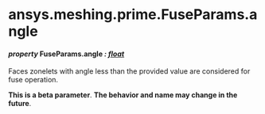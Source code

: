 # ansys.meshing.prime.FuseParams.angle

<a id="ansys.meshing.prime.FuseParams.angle"></a>

#### *property* FuseParams.angle *: [float](https://docs.python.org/3.11/library/functions.html#float)*

Faces zonelets with angle less than the provided value are considered for fuse operation.

**This is a beta parameter**. **The behavior and name may change in the future**.

<!-- !! processed by numpydoc !! -->
